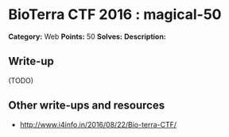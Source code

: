 # BioTerra CTF 2016 : magical-50

**Category:** Web
**Points:** 50
**Solves:** 
**Description:**



## Write-up

(TODO)

## Other write-ups and resources

* http://www.i4info.in/2016/08/22/Bio-terra-CTF/
